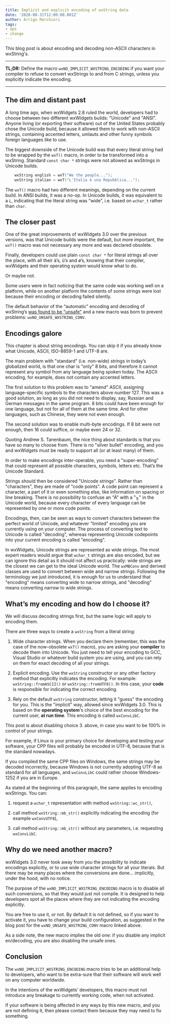 ```yaml
---
title: Implicit and explicit encoding of wxString data
date: '2020-08-31T12:00:00.001Z'
author: Arrigo Marchiori
tags:
- api
- change
---
```


This blog post is about encoding and decoding non-ASCII characters in wxString's.

---

**TL;DR:** Define the macro `wxNO_IMPLICIT_WXSTRING_ENCODING` if you want your compiler to refuse to convert wxStrings to and from C strings, unless you explicitly indicate the encoding.

---

## The dim and distant past

A long time ago, when wxWidgets 2.8 ruled the world, developers had to choose between two different wxWidgets builds: "Unicode" and "ANSI". Anyone living (or exporting their software) out of the United States probably chose the Unicode build, because it allowed them to work with non-ASCII strings, containing accented letters, umlauts and other funny symbols foreign languages like to use.

The biggest downside of the Unicode build was that every literal string had to be wrapped by the `wxT()` macro, in order to be transformed into a wxString. Standard `const char *` strings were not allowed as wxStrings in Unicode builds.

```cpp
    wxString english = wxT("We the people...");
    wxString italian = wxT("L'Italia è una Repubblica...");
```
    
The `wxT()` macro had two different meanings, depending on the current build. In ANSI builds, it was a no-op. In Unicode builds, it was equivalent to a `L`, indicating that the literal string was “wide”, i.e. based on `wchar_t` rather than `char`.

## The closer past

One of the great improvements of wxWidgets 3.0 over the previous versions, was that Unicode builds were the default, but more important, the `wxT()` macro was not necessary any more and was declared obsolete.

Finally, developers could use plain `const char *` for literal strings all over the place, with all their à’s, ü’s and ø’s, knowing that their compiler, wxWidgets and their operating system would know what to do.

Or maybe not.

Some users were in fact noticing that the same code was working well on a platform, while on another platform the contents of some strings were lost because their encoding or decoding failed silently.

The default behavior of the “automatic” encoding and decoding of wxString’s [was found to be "unsafe"](http://www.wxwidgets.org/blog/2017/02/safer-s/)  and a new macro was born to prevent problems: `wxNO_UNSAFE_WXSTRING_CONV`.

## Encodings galore

This chapter is about string encodings. You can skip it if you already know what Unicode, ASCII, ISO-8859-1 and UTF-8 are.

The main problem with "standard" (i.e. non-wide) strings in today’s globalized world, is that one char is "only" 8 bits, and therefore it cannot represent any symbol from any language being spoken today. The ASCII encoding, for example, does not contain any accented letters.

The first solution to this problem was to "amend" ASCII, assigning language-specific symbols to the characters above number 127. This was a good solution, as long as you did not need to display, say, Russian and German messages in the same program. 8 bits could have been enough for one language, but not for all of them at the same time. And for other languages, such as Chinese, they were not even enough.

The second solution was to enable multi-byte encodings. If 8 bit were not enough, then 16 could suffice, or maybe even 24 or 32.

Quoting Andrew S. Tanenbaum, the nice thing about standards is that you have so many to choose from. There is no "silver bullet" encoding, and you and wxWidgets must be ready to support all (or at least many) of them.

In order to make encodings inter-operable, you need a "super-encoding" that could represent all possible characters, symbols, letters etc. That’s the Unicode Standard.

Strings should then be considered "Unicode strings". Rather than "characters", they are made of "code points". A code point can represent a character, a part of it or even something else, like information on spacing or line breaking. There is no possibility to confuse an "À" with a "╖" in the Unicode world, because every character of every language can be represented by one or more code points.

Encodings, then, can be seen as ways to convert characters between the perfect world of Unicode, and whatever "limited" encoding you are currently using on your computer. The process of converting text to Unicode is called "decoding", whereas representing Unicode codepoints into your current encoding is called "encoding".

In wxWidgets, Unicode strings are represented as wide strings. The most expert readers would argue that `wchar_t` strings are also encoded, but we can ignore this detail as it should not affect us practically: wide strings are the closest we can get to the ideal Unicode world. The `wxMBConv` and derived classes are used to convert between wide and narrow strings. Following the terminology we just introduced, it is enough for us to understand that "encoding" means converting wide to narrow strings, and "decoding" means converting narrow to wide strings.

## What’s my encoding and how do I choose it?

We will discuss decoding strings first, but the same logic will apply to encoding them.

There are three ways to create a `wxString` from a literal string:

1. Wide character strings. When you declare them (remember, this was the case of the now-obsolete `wxT()` macro), you are asking your **compiler** to decode them into Unicode. You just need to tell your encoding to GCC, Visual Studio or whatever build system you are using, and you can rely on them for exact decoding of all your strings.

2. Explicit encoding. Use the `wxString` constructor or any other factory method that explicitly indicates the encoding. For example: `wxString::fromASCII()` or `wxString::fromUTF8()`. In this case, your **code** is responsible for indicating the correct encoding.

3. Rely on the default `wxString` constructor, letting it "guess" the encoding for you. This is the "implicit" way, allowed since wxWidgets 3.0. This is based on the **operating system**'s choice of the best encoding for the current user, **at run time**. This encoding is called `wxConvLibC`.

This post is about disabling choice 3. above, in case you want to be 100% in control of your strings.

For example, if Linux is your primary choice for developing and testing your software, your CPP files will probably be encoded in UTF-8, because that is the standard nowadays.

If you compiled the same CPP files on Windows, the same strings may be decoded incorrectly, because Windows is not currently adopting UTF-8 as  standard for all languages, and `wxConvLibC` could rather choose Windows-1252 if you are in Europe.

As stated at the beginning of this paragraph, the same applies to encoding wxStrings. You can:

1. request a `wchar_t` representation with method `wxString::wc_str()`,

2. call method `wxString::mb_str()` explicitly indicating the encoding (for example `wxConvUTF8`),

3. call method `wxString::mb_str()` without any parameters, i.e. requesting `wxConvLibC`.

## Why do we need another macro?

wxWidgets 3.0 never took away from you the possibility to indicate encodings explicitly, or to use wide character strings for all your literals. But there may be many places where the conversions are done... implicitly, under the hood, with no notice.

The purpose of the `wxNO_IMPLICIT_WXSTRING_ENCODING` macro is to disable all such conversions, so that they would just not compile. It is designed to help developers spot all the places where they are not indicating the encoding explicitly.

You are free to use it, or not. By default it is not defined, so if you want to activate it, you have to change your build configuration, as suggested in the blog post for the `wxNO_UNSAFE_WXSTRING_CONV` macro linked above.

As a side note, the new macro implies the old one: if you disable any implicit en/decoding, you are also disabling the unsafe ones.

## Conclusion

The `wxNO_IMPLICIT_WXSTRING_ENCODING` macro tries to be an additional help to developers, who want to be extra-sure that their software will work well on any computer worldwide.

In the intentions of the wxWidgets’ developers, this macro must not introduce any breakage to currently working code, when not activated.

If your software is being affected in any ways by this new macro, and you are not defining it, then please contact them because they may need to fix something.
